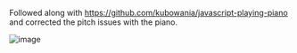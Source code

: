 Followed along with https://github.com/kubowania/javascript-playing-piano and corrected the pitch issues with the piano.

![image](https://user-images.githubusercontent.com/6600605/190271318-dda5d2a4-64c6-4f8d-976d-e09d3b9b2e6f.png)
